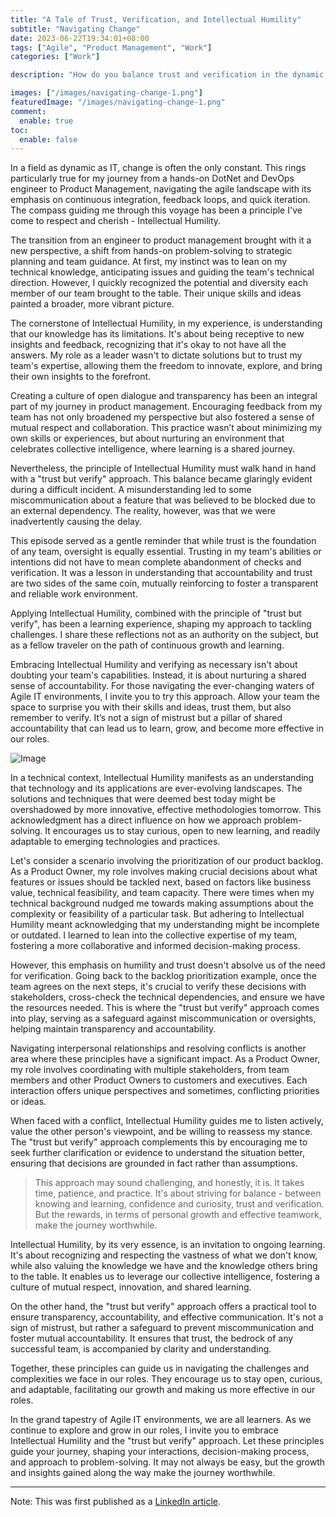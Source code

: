 ```yaml
---
title: "A Tale of Trust, Verification, and Intellectual Humility"
subtitle: "Navigating Change"
date: 2023-06-22T19:34:01+08:00
tags: ["Agile", "Product Management", "Work"]
categories: ["Work"]

description: "How do you balance trust and verification in the dynamic world of Agile IT? I share my personal experiences and lessons learned in my journey from Engineering to Product Management in my latest article. Check it out!"

images: ["/images/navigating-change-1.png"]
featuredImage: "/images/navigating-change-1.png"
comment:
  enable: true
toc:
  enable: false
---
```

<!--more-->

In a field as dynamic as IT, change is often the only constant. This rings particularly true for my journey from a hands-on DotNet and DevOps engineer to Product Management, navigating the agile landscape with its emphasis on continuous integration, feedback loops, and quick iteration. The compass guiding me through this voyage has been a principle I've come to respect and cherish - Intellectual Humility.

The transition from an engineer to product management brought with it a new perspective, a shift from hands-on problem-solving to strategic planning and team guidance. At first, my instinct was to lean on my technical knowledge, anticipating issues and guiding the team's technical direction. However, I quickly recognized the potential and diversity each member of our team brought to the table. Their unique skills and ideas painted a broader, more vibrant picture.

The cornerstone of Intellectual Humility, in my experience, is understanding that our knowledge has its limitations. It's about being receptive to new insights and feedback, recognizing that it's okay to not have all the answers. My role as a leader wasn't to dictate solutions but to trust my team's expertise, allowing them the freedom to innovate, explore, and bring their own insights to the forefront.

Creating a culture of open dialogue and transparency has been an integral part of my journey in product management. Encouraging feedback from my team has not only broadened my perspective but also fostered a sense of mutual respect and collaboration. This practice wasn’t about minimizing my own skills or experiences, but about nurturing an environment that celebrates collective intelligence, where learning is a shared journey.

Nevertheless, the principle of Intellectual Humility must walk hand in hand with a "trust but verify" approach. This balance became glaringly evident during a difficult incident. A misunderstanding led to some miscommunication about a feature that was believed to be blocked due to an external dependency. The reality, however, was that we were inadvertently causing the delay.

This episode served as a gentle reminder that while trust is the foundation of any team, oversight is equally essential. Trusting in my team's abilities or intentions did not have to mean complete abandonment of checks and verification. It was a lesson in understanding that accountability and trust are two sides of the same coin, mutually reinforcing to foster a transparent and reliable work environment.

Applying Intellectual Humility, combined with the principle of "trust but verify", has been a learning experience, shaping my approach to tackling challenges. I share these reflections not as an authority on the subject, but as a fellow traveler on the path of continuous growth and learning.

Embracing Intellectual Humility and verifying as necessary isn't about doubting your team's capabilities. Instead, it is about nurturing a shared sense of accountability. For those navigating the ever-changing waters of Agile IT environments, I invite you to try this approach. Allow your team the space to surprise you with their skills and ideas, trust them, but also remember to verify. It’s not a sign of mistrust but a pillar of shared accountability that can lead us to learn, grow, and become more effective in our roles.

![Image](/images/navigating-change-2.png)

In a technical context, Intellectual Humility manifests as an understanding that technology and its applications are ever-evolving landscapes. The solutions and techniques that were deemed best today might be overshadowed by more innovative, effective methodologies tomorrow. This acknowledgment has a direct influence on how we approach problem-solving. It encourages us to stay curious, open to new learning, and readily adaptable to emerging technologies and practices.

Let's consider a scenario involving the prioritization of our product backlog. As a Product Owner, my role involves making crucial decisions about what features or issues should be tackled next, based on factors like business value, technical feasibility, and team capacity. There were times when my technical background nudged me towards making assumptions about the complexity or feasibility of a particular task. But adhering to Intellectual Humility meant acknowledging that my understanding might be incomplete or outdated. I learned to lean into the collective expertise of my team, fostering a more collaborative and informed decision-making process.

However, this emphasis on humility and trust doesn't absolve us of the need for verification. Going back to the backlog prioritization example, once the team agrees on the next steps, it's crucial to verify these decisions with stakeholders, cross-check the technical dependencies, and ensure we have the resources needed. This is where the "trust but verify" approach comes into play, serving as a safeguard against miscommunication or oversights, helping maintain transparency and accountability.

Navigating interpersonal relationships and resolving conflicts is another area where these principles have a significant impact. As a Product Owner, my role involves coordinating with multiple stakeholders, from team members and other Product Owners to customers and executives. Each interaction offers unique perspectives and sometimes, conflicting priorities or ideas.

When faced with a conflict, Intellectual Humility guides me to listen actively, value the other person's viewpoint, and be willing to reassess my stance. The "trust but verify" approach complements this by encouraging me to seek further clarification or evidence to understand the situation better, ensuring that decisions are grounded in fact rather than assumptions.

> This approach may sound challenging, and honestly, it is. It takes time, patience, and practice. It's about striving for balance - between knowing and learning, confidence and curiosity, trust and verification. But the rewards, in terms of personal growth and effective teamwork, make the journey worthwhile.

Intellectual Humility, by its very essence, is an invitation to ongoing learning. It's about recognizing and respecting the vastness of what we don't know, while also valuing the knowledge we have and the knowledge others bring to the table. It enables us to leverage our collective intelligence, fostering a culture of mutual respect, innovation, and shared learning.

On the other hand, the "trust but verify" approach offers a practical tool to ensure transparency, accountability, and effective communication. It's not a sign of mistrust, but rather a safeguard to prevent miscommunication and foster mutual accountability. It ensures that trust, the bedrock of any successful team, is accompanied by clarity and understanding.

Together, these principles can guide us in navigating the challenges and complexities we face in our roles. They encourage us to stay open, curious, and adaptable, facilitating our growth and making us more effective in our roles.

In the grand tapestry of Agile IT environments, we are all learners. As we continue to explore and grow in our roles, I invite you to embrace Intellectual Humility and the "trust but verify" approach. Let these principles guide your journey, shaping your interactions, decision-making process, and approach to problem-solving. It may not always be easy, but the growth and insights gained along the way make the journey worthwhile.

----
Note: This was first published as a [LinkedIn article](https://www.linkedin.com/pulse/navigating-change-tale-trust-verification-humility-capistrano/?trackingId=hCOWHEhiBDxcUBLDZ5VupQ%3D%3D).